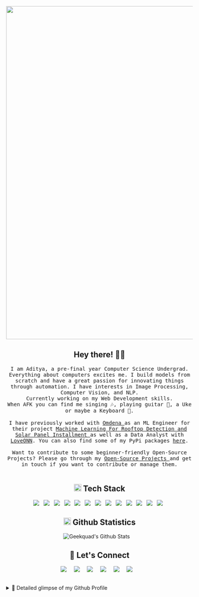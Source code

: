 <!-- <h2 align="center">
<code> <h4> Algorithms are opinions embedded in code. <h2> </code> -->
<img src="aurora.gif" width="900">
<h2 align="center"> Hey there! 👨‍💻 </h2>
<p align="center">
  <samp>
I am Aditya, a pre-final year Computer Science Undergrad. Everything about computers excites me. I build models from scratch and have a great passion for innovating things through automation. I have interests in Image Processing, Computer Vision, and NLP. 
  </samp>
  <br>
  <samp>
Currently working on my Web Development skills.
  </samp>
  <br>
  <samp>
  When AFK you can find me singing 🎶, playing guitar 🎸, a Uke or maybe a Keyboard 🎹. 
  </samp>
  <br><br>

  <samp>
I have previously worked with <a href="https://omdena.com/">Omdena </a> as an ML Engineer for their project <a href="https://omdena.com/blog/machine-learning-rooftops/"> Machine Learning For Rooftop Detection and Solar Panel Installment </a>as well as a Data Analyst with <a href="https://www.loveonn.com/"> LoveONN</a>. 
You can also find some of my PyPi packages <a href="https://pypi.org/user/geekquad/"> here</a>.
<br><br>
<samp>  
Want to contribute to some beginner-friendly Open-Source Projects? Please go through my <a href="https://github.com/geekquad/geekquad/blob/master/OpenSourceProjects.md"> Open-Source Projects </a> and get in touch if you want to contribute or manage them.
   </samp>
  <br> <br>
  <!-- <img src="https://komarev.com/ghpvc/?username=geekquad" alt="geekquad" />  -->
</p>

<h2 align="center"> <img src="https://emojipedia-us.s3.dualstack.us-west-1.amazonaws.com/thumbs/120/facebook/230/male-technologist_1f468-200d-1f4bb.png" height="20"> Tech Stack </h2>
<p align="center">
  <img src="https://img.shields.io/badge/HTML5-E34F26?style=for-the-badge&logo=html5&logoColor=white" /></a>&nbsp;&nbsp;
  <img src="https://img.shields.io/badge/CSS3-1572B6?style=for-the-badge&logo=css3&logoColor=white" /></a>&nbsp;&nbsp;
  <img src="https://img.shields.io/badge/Netlify-00C7B7?style=for-the-badge&logo=netlify&logoColor=white" /></a>&nbsp;&nbsp;
  <img src="https://img.shields.io/badge/C%2B%2B-00599C?style=for-the-badge&logo=c%2B%2B&logoColor=white" /></a>&nbsp;&nbsp;
  <img src="https://img.shields.io/badge/Python-14354C?style=for-the-badge&logo=python&logoColor=white" /></a>&nbsp;&nbsp;
  <img src="https://img.shields.io/badge/Heroku-430098?style=for-the-badge&logo=heroku&logoColor=white" /></a>&nbsp;&nbsp;
  <img src="https://img.shields.io/badge/Flask-000000?style=for-the-badge&logo=flask&logoColor=white" /></a>&nbsp;&nbsp;
  <img src="https://img.shields.io/badge/git%20-%231572B6.svg?&style=for-the-badge&logo=git&logoColor=white" /></a>&nbsp;&nbsp;
  <img src="https://img.shields.io/badge/numpy-%23013243.svg?style=for-the-badge&logo=numpy&logoColor=white" /></a>&nbsp;&nbsp;
  <img src="https://img.shields.io/badge/pandas-%23150458.svg?style=for-the-badge&logo=pandas&logoColor=white" /></a>&nbsp;&nbsp;
  <img src="https://img.shields.io/badge/PyTorch-%23EE4C2C.svg?style=for-the-badge&logo=PyTorch&logoColor=white" /></a>&nbsp;&nbsp;
  <img src="https://img.shields.io/badge/TensorFlow-%23FF6F00.svg?style=for-the-badge&logo=TensorFlow&logoColor=white" /></a>&nbsp;&nbsp;
  <img src="https://img.shields.io/badge/Keras-%23D00000.svg?style=for-the-badge&logo=Keras&logoColor=white" /></a>&nbsp;&nbsp;
</p>

<h2 align="center"><img src="https://myoctocat.com/assets/images/base-octocat.svg" height="20"> Github Statistics </h2>
<p align="center">
<img src="https://github-readme-stats.vercel.app/api?username=geekquad&count_private=true&layout=compact&hide=html&theme=synthwave" alt="Geekquad's Github Stats" />&nbsp;&nbsp;&nbsp;&nbsp;
</p>

<!-- <p align="center"> <img src="https://github-readme-streak-stats.herokuapp.com/?user=geekquad" /> </p> -->
<!-- https://github-readme-stats.vercel.app/api/top-langs/?username=geekquad&layout=compact -->

<h2 align="center"> 🔗 Let's Connect </h2>
<p align="center">
  <a target="_blank"href="https://www.linkedin.com/in/geekquad/"><img src="https://img.shields.io/badge/LinkedIn-0077B5?style=for-the-badge&logo=linkedin&logoColor=white" /></a>&nbsp;&nbsp;&nbsp;&nbsp;
  <a target="_blank"href="https://twitter.com/geekquad_"><img src="https://img.shields.io/badge/Twitter-1DA1F2?style=for-the-badge&logo=twitter&logoColor=white" /></a>&nbsp;&nbsp;&nbsp;&nbsp;
  <a href="mailto:adityaastranaut@gmail.com?subject=Hello%20Harsh,%20From%20Github"><img src="https://img.shields.io/badge/gmail-%23D14836.svg?&style=for-the-badge&logo=gmail&logoColor=white" /></a>&nbsp;&nbsp;&nbsp;&nbsp;
  <a href="https://www.instagram.com/heatofcombustion/"><img src="https://img.shields.io/badge/instagram-%23D14836.svg?&style=for-the-badge&logo=instagram&logoColor=pink" /></a>&nbsp;&nbsp;&nbsp;&nbsp;
  <a href="https://dev.to/geekquad"><img src="https://img.shields.io/badge/dev.to-0A0A0A?style=for-the-badge&logo=dev.to&logoColor=white" /></a>&nbsp;&nbsp;&nbsp;&nbsp;
  <a href="https://geekquad.hashnode.dev/"><img src="https://img.shields.io/badge/hashnode-%27D1203.svg?&style=for-the-badge&logo=hashnode&logoColor=white" /></a>&nbsp;&nbsp;&nbsp;&nbsp;
</p>
<br>

<details>
<summary>🔎 Detailed glimpse of my Github Profile </summary>
<br>
<br>

---

![Metrics](https://metrics.lecoq.io/geekquad?template=classic&isocalendar=1&languages=1&lines=1&activity=1&notable=1&followup=1&achievements=1&isocalendar.duration=half-year&languages.limit=8&languages.colors=github&languages.threshold=0%25&followup.sections=repositories&activity.limit=5&activity.days=14&activity.filter=all&activity.visibility=all&activity.timestamps=false&achievements.threshold=C&achievements.secrets=true&achievements.limit=0&notable.repositories=false&config.timezone=Asia%2FCalcutta)
